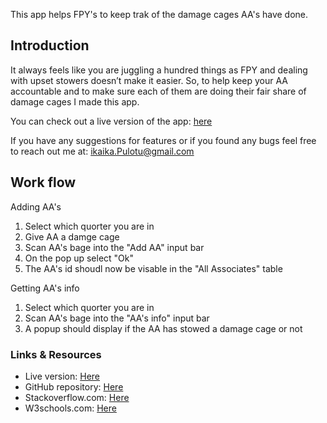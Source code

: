 This app helps FPY's to keep trak of the damage cages AA's have done.

## Introduction

It always feels like you are juggling a hundred things as FPY and dealing with upset stowers doesn’t make it easier. So, to help keep your AA accountable and to make sure each of them are doing their fair share of damage cages I made this app.

You can check out a live version of the app: [here](https://ipulotu.github.io/Damage_Cage_App/DamageCages.html)

If you have any suggestions for features or if you found any bugs feel free to reach out me at: ikaika.Pulotu@gmail.com 

## Work flow

<summary>Adding AA's</summary>

1. Select which quorter you are in
2. Give AA a damge cage
3. Scan AA's bage into the "Add AA" input bar
4. On the pop up select "Ok"
5. The AA's id shoudl now be visable in the "All Associates" table

<summary>Getting AA's info</summary>

1. Select which quorter you are in
2. Scan AA's bage into the "AA's info" input bar
3. A popup should display if the AA has stowed a damage cage or not

### Links & Resources 

* Live version: [Here](https://ipulotu.github.io/Damage_Cage_App/DamageCages.html)
* GitHub repository: [Here](https://github.com/Ipulotu/Damage_Cage_App)
* Stackoverflow.com: [Here](https://stackoverflow.com/)
* W3schools.com: [Here](https://www.w3schools.com/)


